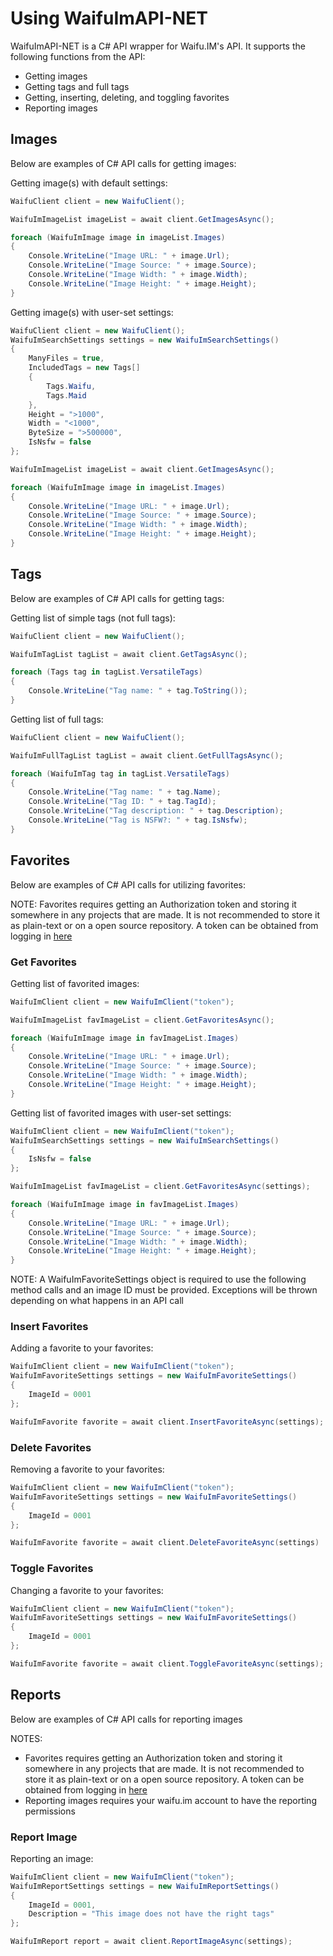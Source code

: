 # Using WaifuImAPI-NET
WaifuImAPI-NET is a C# API wrapper for Waifu.IM's API. It supports the following functions from the API:
- Getting images
- Getting tags and full tags
- Getting, inserting, deleting, and toggling favorites
- Reporting images

## Images
Below are examples of C# API calls for getting images:

Getting image(s) with default settings:
```csharp
WaifuClient client = new WaifuClient();

WaifuImImageList imageList = await client.GetImagesAsync();

foreach (WaifuImImage image in imageList.Images)
{
	Console.WriteLine("Image URL: " + image.Url);
	Console.WriteLine("Image Source: " + image.Source);
	Console.WriteLine("Image Width: " + image.Width);
	Console.WriteLine("Image Height: " + image.Height);
}
```

Getting image(s) with user-set settings:
```csharp
WaifuClient client = new WaifuClient();
WaifuImSearchSettings settings = new WaifuImSearchSettings()
{
	ManyFiles = true,
	IncludedTags = new Tags[]
	{
		Tags.Waifu,
		Tags.Maid
	},
	Height = ">1000",
	Width = "<1000",
	ByteSize = ">500000",
	IsNsfw = false
};

WaifuImImageList imageList = await client.GetImagesAsync();

foreach (WaifuImImage image in imageList.Images)
{
	Console.WriteLine("Image URL: " + image.Url);
	Console.WriteLine("Image Source: " + image.Source);
	Console.WriteLine("Image Width: " + image.Width);
	Console.WriteLine("Image Height: " + image.Height);
}
```

## Tags
Below are examples of C# API calls for getting tags:

Getting list of simple tags (not full tags):
```csharp
WaifuClient client = new WaifuClient();

WaifuImTagList tagList = await client.GetTagsAsync();

foreach (Tags tag in tagList.VersatileTags)
{
	Console.WriteLine("Tag name: " + tag.ToString());
}
```

Getting list of full tags:
```csharp
WaifuClient client = new WaifuClient();

WaifuImFullTagList tagList = await client.GetFullTagsAsync();

foreach (WaifuImTag tag in tagList.VersatileTags)
{
	Console.WriteLine("Tag name: " + tag.Name);
	Console.WriteLine("Tag ID: " + tag.TagId);
	Console.WriteLine("Tag description: " + tag.Description);
	Console.WriteLine("Tag is NSFW?: " + tag.IsNsfw);
}
```

## Favorites
Below are examples of C# API calls for utilizing favorites:

NOTE: Favorites requires getting an Authorization token and storing it somewhere in any projects that are made. It is not recommended to store it as plain-text or on a open source repository. A token can be obtained from logging in [here](https://www.waifu.im/dashboard/)

### Get Favorites
Getting list of favorited images:
```csharp
WaifuImClient client = new WaifuImClient("token");

WaifuImImageList favImageList = client.GetFavoritesAsync();

foreach (WaifuImImage image in favImageList.Images)
{
	Console.WriteLine("Image URL: " + image.Url);
	Console.WriteLine("Image Source: " + image.Source);
	Console.WriteLine("Image Width: " + image.Width);
	Console.WriteLine("Image Height: " + image.Height);
}
```

Getting list of favorited images with user-set settings:
```csharp
WaifuImClient client = new WaifuImClient("token");
WaifuImSearchSettings settings = new WaifuImSearchSettings()
{
	IsNsfw = false
};

WaifuImImageList favImageList = client.GetFavoritesAsync(settings);

foreach (WaifuImImage image in favImageList.Images)
{
	Console.WriteLine("Image URL: " + image.Url);
	Console.WriteLine("Image Source: " + image.Source);
	Console.WriteLine("Image Width: " + image.Width);
	Console.WriteLine("Image Height: " + image.Height);
}
```

NOTE: A WaifuImFavoriteSettings object is required to use the following method calls and an image ID must be provided. Exceptions will be thrown depending on what happens in an API call

### Insert Favorites
Adding a favorite to your favorites:
```csharp
WaifuImClient client = new WaifuImClient("token");
WaifuImFavoriteSettings settings = new WaifuImFavoriteSettings()
{
	ImageId = 0001
};

WaifuImFavorite favorite = await client.InsertFavoriteAsync(settings);
```

### Delete Favorites
Removing a favorite to your favorites:
```csharp
WaifuImClient client = new WaifuImClient("token");
WaifuImFavoriteSettings settings = new WaifuImFavoriteSettings()
{
	ImageId = 0001
};

WaifuImFavorite favorite = await client.DeleteFavoriteAsync(settings)
```

### Toggle Favorites
Changing a favorite to your favorites:
```csharp
WaifuImClient client = new WaifuImClient("token");
WaifuImFavoriteSettings settings = new WaifuImFavoriteSettings()
{
	ImageId = 0001
};

WaifuImFavorite favorite = await client.ToggleFavoriteAsync(settings);
```

## Reports
Below are examples of C# API calls for reporting images

NOTES: 
- Favorites requires getting an Authorization token and storing it somewhere in any projects that are made. It is not recommended to store it as plain-text or on a open source repository. A token can be obtained from logging in [here](https://www.waifu.im/dashboard/)
- Reporting images requires your waifu.im account to have the reporting permissions

### Report Image
Reporting an image:
```csharp
WaifuImClient client = new WaifuImClient("token");
WaifuImReportSettings settings = new WaifuImReportSettings()
{
    ImageId = 0001,
    Description = "This image does not have the right tags"
};

WaifuImReport report = await client.ReportImageAsync(settings);
```
